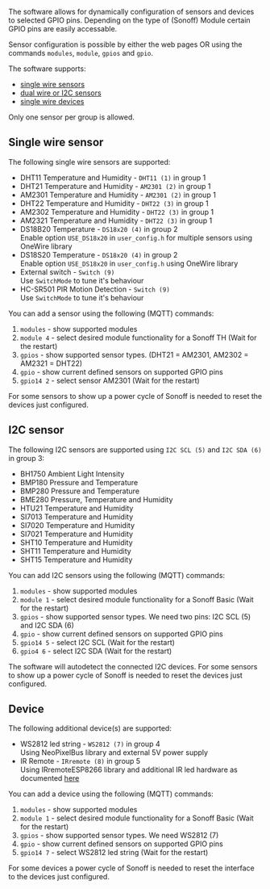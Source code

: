 The software allows for dynamically configuration of sensors and devices to selected GPIO pins. Depending on the type of (Sonoff) Module certain GPIO pins are easily accessable.

Sensor configuration is possible by either the web pages OR using the commands ``modules``, ``module``, ``gpios`` and ``gpio``.

The software supports:
- [single wire sensors](#single-wire-sensor)
- [dual wire or I2C sensors](#i2c-sensor)
- [single wire devices](#device)

Only one sensor per group is allowed.

## Single wire sensor
The following single wire sensors are supported:
- DHT11 Temperature and Humidity - ``DHT11 (1)`` in group 1
- DHT21 Temperature and Humidity - ``AM2301 (2)`` in group 1
- AM2301 Temperature and Humidity - ``AM2301 (2)`` in group 1
- DHT22 Temperature and Humidity - ``DHT22 (3)`` in group 1
- AM2302 Temperature and Humidity - ``DHT22 (3)`` in group 1
- AM2321 Temperature and Humidity - ``DHT22 (3)`` in group 1
- DS18B20 Temperature - ``DS18x20 (4)`` in group 2<br/>Enable option ``USE_DS18x20`` in ``user_config.h`` for multiple sensors using OneWire library
- DS18S20 Temperature - ``DS18x20 (4)`` in group 2<br/>Enable option ``USE_DS18x20`` in ``user_config.h`` using OneWire library
- External switch - ``Switch (9)``<br/>Use ``SwitchMode`` to tune it's behaviour
- HC-SR501 PIR Motion Detection - ``Switch (9)``<br/>Use ``SwitchMode`` to tune it's behaviour

You can add a sensor using the following (MQTT) commands:

1. ``modules`` - show supported modules
2. ``module 4`` - select desired module functionality for a Sonoff TH (Wait for the restart)
3. ``gpios`` - show supported sensor types. (DHT21 = AM2301, AM2302 = AM2321 = DHT22)
4. ``gpio`` - show current defined sensors on supported GPIO pins
5. ``gpio14 2`` - select sensor AM2301 (Wait for the restart)

For some sensors to show up a power cycle of Sonoff is needed to reset the devices just configured.

## I2C sensor
The following I2C sensors are supported using ``I2C SCL (5)`` and ``I2C SDA (6)`` in group 3:
- BH1750 Ambient Light Intensity
- BMP180 Pressure and Temperature
- BMP280 Pressure and Temperature
- BME280 Pressure, Temperature and Humidity
- HTU21 Temperature and Humidity
- SI7013 Temperature and Humidity
- SI7020 Temperature and Humidity
- SI7021 Temperature and Humidity
- SHT10 Temperature and Humidity
- SHT11 Temperature and Humidity
- SHT15 Temperature and Humidity

You can add I2C sensors using the following (MQTT) commands:

1. ``modules`` - show supported modules
2. ``module 1`` - select desired module functionality for a Sonoff Basic (Wait for the restart)
3. ``gpios`` - show supported sensor types. We need two pins: I2C SCL (5) and I2C SDA (6)
4. ``gpio`` - show current defined sensors on supported GPIO pins
5. ``gpio14 5`` - select I2C SCL (Wait for the restart)
6. ``gpio4 6`` - select I2C SDA (Wait for the restart)

The software will autodetect the connected I2C devices. For some sensors to show up a power cycle of Sonoff is needed to reset the devices just configured.

## Device
The following additional device(s) are supported:
- WS2812 led string - ``WS2812 (7)`` in group 4<br/>Using NeoPixelBus library and external 5V power supply
- IR Remote - ``IRremote (8)`` in group 5<br/>Using IRremoteESP8266 library and additional IR led hardware as documented [here](https://github.com/altelch/SonoffIR)

You can add a device using the following (MQTT) commands:

1. ``modules`` - show supported modules
2. ``module 1`` - select desired module functionality for a Sonoff Basic (Wait for the restart)
3. ``gpios`` - show supported sensor types. We need WS2812 (7)
4. ``gpio`` - show current defined sensors on supported GPIO pins
5. ``gpio14 7`` - select WS2812 led string (Wait for the restart)

For some devices a power cycle of Sonoff is needed to reset the interface to the devices just configured.
